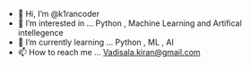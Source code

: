 - 👋 Hi, I’m @k1rancoder
- 👀 I’m interested in ... Python , Machine Learning and Artifical intellegence
- 🌱 I’m currently learning ... Python , ML , AI
- 📫 How to reach me ... Vadisala.kiran@gmail.com

<!---
k1rancoder/k1rancoder is a ✨ special ✨ repository because its `README.md` (this file) appears on your GitHub profile.
You can click the Preview link to take a look at your changes.
--->
